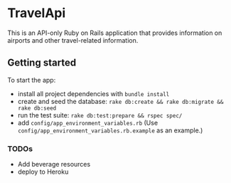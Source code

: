 # TravelApi
This is an API-only Ruby on Rails application that provides information on
airports and other travel-related information.

## Getting started
To start the app:

* install all project dependencies with `bundle install`
* create and seed the database: `rake db:create && rake db:migrate && rake db:seed`
* run the test suite: `rake db:test:prepare && rspec spec/`
* add `config/app_environment_variables.rb` (Use `config/app_environment_variables.rb.example` as an example.)

### TODOs
* Add beverage resources
* deploy to Heroku
